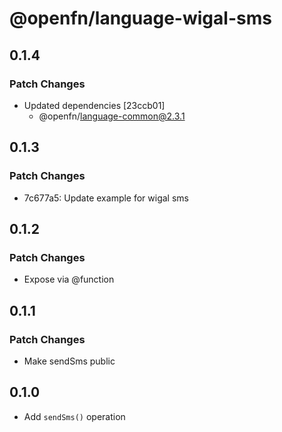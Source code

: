 # @openfn/language-wigal-sms

## 0.1.4

### Patch Changes

- Updated dependencies [23ccb01]
  - @openfn/language-common@2.3.1

## 0.1.3

### Patch Changes

- 7c677a5: Update example for wigal sms

## 0.1.2

### Patch Changes

- Expose via @function

## 0.1.1

### Patch Changes

- Make sendSms public

## 0.1.0

- Add `sendSms()` operation
